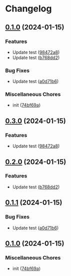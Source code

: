 # Changelog

## [0.1.0](https://github.com/Mogyuchi/gh-test-2/compare/v0.3.0...v0.1.0) (2024-01-15)


### Features

* Update test ([98472a8](https://github.com/Mogyuchi/gh-test-2/commit/98472a88aeb6c6ff37e4bb6c63856a0bf5e7923e))
* Update test ([b768dd2](https://github.com/Mogyuchi/gh-test-2/commit/b768dd25d81842187df1932ad2fd27c83ca3b99c))


### Bug Fixes

* Update test ([a0d71b6](https://github.com/Mogyuchi/gh-test-2/commit/a0d71b63dbfc00026ab3af68b59c7c98475640bb))


### Miscellaneous Chores

* init ([74bf69a](https://github.com/Mogyuchi/gh-test-2/commit/74bf69a5aa2b61a5cbf7e4541fbc77a951466b00))

## [0.3.0](https://github.com/Mogyuchi/gh-test-2/compare/v0.2.0...v0.3.0) (2024-01-15)


### Features

* Update test ([98472a8](https://github.com/Mogyuchi/gh-test-2/commit/98472a88aeb6c6ff37e4bb6c63856a0bf5e7923e))

## [0.2.0](https://github.com/Mogyuchi/gh-test-2/compare/v0.1.1...v0.2.0) (2024-01-15)


### Features

* Update test ([b768dd2](https://github.com/Mogyuchi/gh-test-2/commit/b768dd25d81842187df1932ad2fd27c83ca3b99c))

## [0.1.1](https://github.com/Mogyuchi/gh-test-2/compare/v0.1.0...v0.1.1) (2024-01-15)


### Bug Fixes

* Update test ([a0d71b6](https://github.com/Mogyuchi/gh-test-2/commit/a0d71b63dbfc00026ab3af68b59c7c98475640bb))

## [0.1.0](https://github.com/Mogyuchi/gh-test-2/compare/v0.1.0...v0.1.0) (2024-01-15)


### Miscellaneous Chores

* init ([74bf69a](https://github.com/Mogyuchi/gh-test-2/commit/74bf69a5aa2b61a5cbf7e4541fbc77a951466b00))
